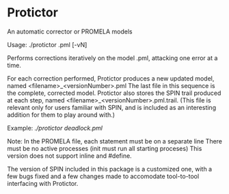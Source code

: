 # Protictor
An automatic corrector or PROMELA models

Usage: ./protictor <filename>.pml [-vN]
  
Performs corrections iteratively on the model <filename>.pml, attacking one error at a time.

For each correction performed, Protictor produces a new updated model, named \<filename\>\_\<versionNumber\>.pml
The last file in this sequence is the complete, corrected model.
Protictor also stores the SPIN trail produced at each step, named \<filename\>\_\<versionNumber\>.pml.trail. (This file is relevant only for users familiar with SPIN, and is included as an interesting addition for them to play around with.)

Example: 
_./protictor deadlock.pml_

Note:
In the PROMELA file, each statement must be on a separate line
There must be no active processes (init must run all starting proceses)
This version does not support inline and #define.
  
  
The version of SPIN included in this package is a customized one, with a few bugs fixed and a few changes made to accomodate tool-to-tool interfacing with Protictor.